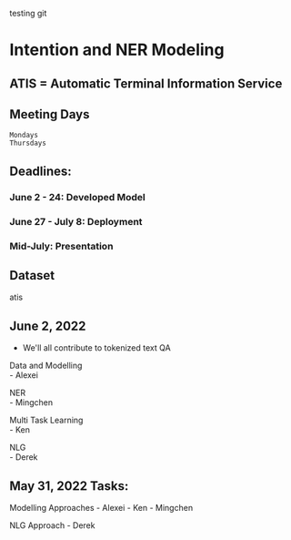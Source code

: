 testing git

# Intention and NER Modeling

## ATIS = Automatic Terminal Information Service

## Meeting Days
	Mondays 
	Thursdays

## Deadlines:
### June 2 - 24: Developed Model

### June 27 - July 8: Deployment

### Mid-July: Presentation


## Dataset
atis 

## June 2, 2022
- We'll all contribute to tokenized text QA

Data and Modelling <br>
	- Alexei

NER  <br>
	-  Mingchen

Multi Task Learning  <br>
	- Ken

NLG <br>
	- Derek

## May 31, 2022 Tasks:
Modelling Approaches
	- Alexei
	- Ken
	- Mingchen

NLG Approach
	- Derek
